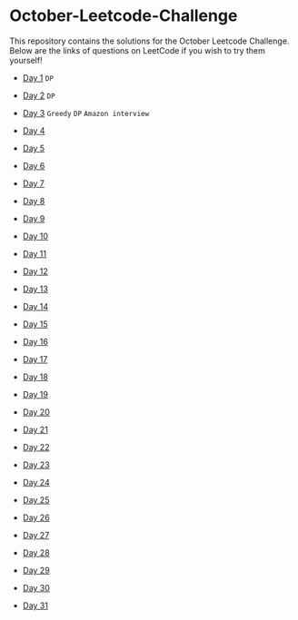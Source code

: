 # October-Leetcode-Challenge

This repository contains the solutions for the October Leetcode Challenge. Below are the links of questions on LeetCode if you wish to try them yourself!

- [Day 1](https://leetcode.com/problems/longest-common-subsequence/) `DP`

- [Day 2](https://leetcode.com/problems/dungeon-game/) `DP`

- [Day 3](https://leetcode.com/problems/jump-game/) `Greedy` `DP` `Amazon interview`

- [Day 4]()

- [Day 5]()

- [Day 6]()

- [Day 7]()

- [Day 8]()

- [Day 9]()

- [Day 10]()

- [Day 11]()

- [Day 12]()

- [Day 13]()

- [Day 14]()

- [Day 15]()

- [Day 16]()

- [Day 17]()

- [Day 18]()

- [Day 19]()

- [Day 20]()

- [Day 21]()

- [Day 22]()

- [Day 23]()

- [Day 24]()

- [Day 25]()

- [Day 26]()

- [Day 27]()

- [Day 28]()

- [Day 29]()

- [Day 30]()

- [Day 31]()